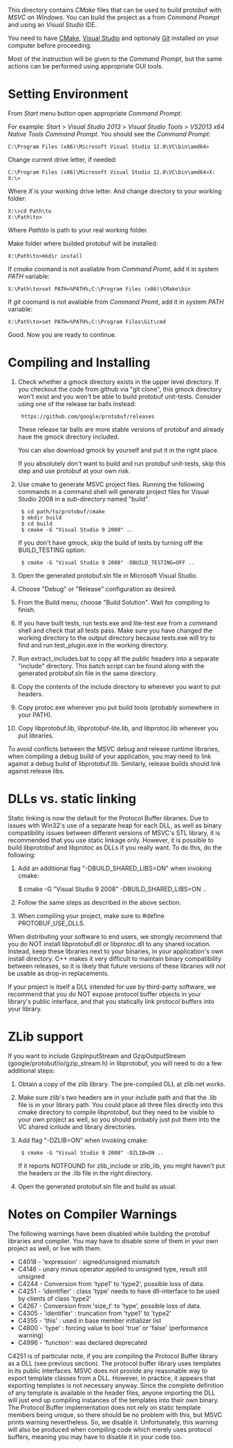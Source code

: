This directory contains *CMake* files that can be used to build protobuf
with *MSVC* on *Windows*. You can build the project as a from *Command Prompt*
and using an *Visual Studio* IDE.

You need to have [CMake](http://www.cmake.org), [Visual Studio](https://www.visualstudio.com)
and optionaly [Git](http://git-scm.com) installed on your computer before proceeding.

Most of the instruction will be given to the *Сommand Prompt*, but the same
actions can be performed using appropriate GUI tools.

Setting Environment
===================

From *Start* menu button open appropriate *Command Prompt*.

For example: *Start* > *Visual Studio 2013* > *Visual Studio Tools* >
*VS2013 x64 Native Tools Command Prompt*. You should see the *Command Prompt*:

    C:\Program Files (x86)\Microsoft Visual Studio 12.0\VC\bin\amd64>

Change current drive letter, if needed:

    C:\Program Files (x86)\Microsoft Visual Studio 12.0\VC\bin\amd64>X:
    X:\>

Where *X* is your working drive letter. And change directory to your working folder:

    X:\>cd Path\to
    X:\Path\to>

Where *Path\to* is path to your real working folder.

Make folder where builded protobuf will be installed:

    X:\Path\to>mkdir install

If *cmake* coomand is not avaliable from *Command Promt*, add it in system *PATH* variable:

    X:\Path\to>set PATH=%PATH%;C:\Program Files (x86)\CMake\bin

If *git* coomand is not avaliable from *Command Promt*, add it in system *PATH* variable:

    X:\Path\to>set PATH=%PATH%;C:\Program Files\Git\cmd

Good. Now you are ready to continue.

Compiling and Installing
========================

1. Check whether a gmock directory exists in the upper level directory. If you
   checkout the code from github via "git clone", this gmock directory won't
   exist and you won't be able to build protobuf unit-tests. Consider using one
   of the release tar balls instead:

        https://github.com/google/protobuf/releases

   These release tar balls are more stable versions of protobuf and already
   have the gmock directory included.

   You can also download gmock by yourself and put it in the right place.

   If you absolutely don't want to build and run protobuf unit-tests, skip
   this step and use protobuf at your own risk.

2. Use cmake to generate MSVC project files. Running the following commands
   in a command shell will generate project files for Visual Studio 2008 in
   a sub-directory named "build".

        $ cd path/to/protobuf/cmake
        $ mkdir build
        $ cd build
        $ cmake -G "Visual Studio 9 2008" ..

   If you don't have gmock, skip the build of tests by turning off the
   BUILD_TESTING option:

        $ cmake -G "Visual Studio 9 2008" -DBUILD_TESTING=OFF ..

3. Open the generated protobuf.sln file in Microsoft Visual Studio.
4. Choose "Debug" or "Release" configuration as desired.
5. From the Build menu, choose "Build Solution".  Wait for compiling to finish.
6. If you have built tests, run tests.exe and lite-test.exe from a command
   shell and check that all tests pass. Make sure you have changed the working
   directory to the output directory because tests.exe will try to find and run
   test_plugin.exe in the working directory.
7. Run extract_includes.bat to copy all the public headers into a separate
   "include" directory. This batch script can be found along with the generated
   protobuf.sln file in the same directory.
8. Copy the contents of the include directory to wherever you want to put
   headers.
9. Copy protoc.exe wherever you put build tools (probably somewhere in your
   PATH).
10. Copy libprotobuf.lib, libprotobuf-lite.lib, and libprotoc.lib wherever you
    put libraries.

  To avoid conflicts between the MSVC debug and release runtime libraries, when
  compiling a debug build of your application, you may need to link against a
  debug build of libprotobuf.lib.  Similarly, release builds should link against
  release libs.

DLLs vs. static linking
=======================

Static linking is now the default for the Protocol Buffer libraries.  Due to
issues with Win32's use of a separate heap for each DLL, as well as binary
compatibility issues between different versions of MSVC's STL library, it is
recommended that you use static linkage only.  However, it is possible to
build libprotobuf and libprotoc as DLLs if you really want.  To do this,
do the following:

  1. Add an additional flag "-DBUILD_SHARED_LIBS=ON" when invoking cmake:

        $ cmake -G "Visual Studio 9 2008" -DBUILD_SHARED_LIBS=ON ..

  2. Follow the same steps as described in the above section.
  3. When compiling your project, make sure to #define PROTOBUF_USE_DLLS.

When distributing your software to end users, we strongly recommend that you
do NOT install libprotobuf.dll or libprotoc.dll to any shared location.
Instead, keep these libraries next to your binaries, in your application's
own install directory.  C++ makes it very difficult to maintain binary
compatibility between releases, so it is likely that future versions of these
libraries will *not* be usable as drop-in replacements.

If your project is itself a DLL intended for use by third-party software, we
recommend that you do NOT expose protocol buffer objects in your library's
public interface, and that you statically link protocol buffers into your
library.

ZLib support
============

If you want to include GzipInputStream and GzipOutputStream
(google/protobuf/io/gzip_stream.h) in libprotobuf, you will need to do a few
additional steps:

1. Obtain a copy of the zlib library.  The pre-compiled DLL at zlib.net works.
2. Make sure zlib's two headers are in your include path and that the .lib file
   is in your library path.  You could place all three files directly into this
   cmake directory to compile libprotobuf, but they need to be visible to
   your own project as well, so you should probably just put them into the
   VC shared icnlude and library directories.
3. Add flag "-DZLIB=ON" when invoking cmake:

        $ cmake -G "Visual Studio 9 2008" -DZLIB=ON ..

   If it reports NOTFOUND for zlib_include or zlib_lib, you might haven't put
   the headers or the .lib file in the right directory.
4) Open the generated protobuf.sln file and build as usual.

Notes on Compiler Warnings
==========================

The following warnings have been disabled while building the protobuf libraries
and compiler.  You may have to disable some of them in your own project as
well, or live with them.

* C4018 - 'expression' : signed/unsigned mismatch
* C4146 - unary minus operator applied to unsigned type, result still unsigned
* C4244 - Conversion from 'type1' to 'type2', possible loss of data.
* C4251 - 'identifier' : class 'type' needs to have dll-interface to be used by
  clients of class 'type2'
* C4267 - Conversion from 'size_t' to 'type', possible loss of data.
* C4305 - 'identifier' : truncation from 'type1' to 'type2'
* C4355 - 'this' : used in base member initializer list
* C4800 - 'type' : forcing value to bool 'true' or 'false' (performance warning)
* C4996 - 'function': was declared deprecated

C4251 is of particular note, if you are compiling the Protocol Buffer library
as a DLL (see previous section).  The protocol buffer library uses templates in
its public interfaces.  MSVC does not provide any reasonable way to export
template classes from a DLL.  However, in practice, it appears that exporting
templates is not necessary anyway.  Since the complete definition of any
template is available in the header files, anyone importing the DLL will just
end up compiling instances of the templates into their own binary.  The
Protocol Buffer implementation does not rely on static template members being
unique, so there should be no problem with this, but MSVC prints warning
nevertheless.  So, we disable it.  Unfortunately, this warning will also be
produced when compiling code which merely uses protocol buffers, meaning you
may have to disable it in your code too.


